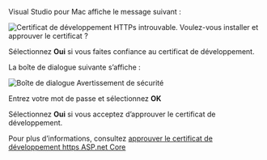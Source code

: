 Visual Studio pour Mac affiche le message suivant :

![Certificat de développement HTTPs introuvable. Voulez-vous installer et approuver le certificat ?](~/getting-started/_static/trustCertMac.png)

Sélectionnez **Oui** si vous faites confiance au certificat de développement.

La boîte de dialogue suivante s’affiche :

![Boîte de dialogue Avertissement de sécurité](~/getting-started/_static/certMac.png)

Entrez votre mot de passe et sélectionnez **OK**

Sélectionnez **Oui** si vous acceptez d’approuver le certificat de développement.

Pour plus d’informations, consultez [approuver le certificat de développement https ASP.net Core](xref:security/enforcing-ssl#trust-the-aspnet-core-https-development-certificate-on-windows-and-macos)